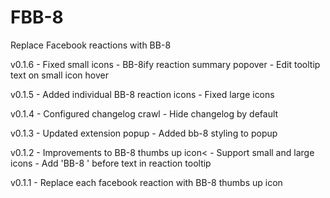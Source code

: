 # FBB-8

Replace Facebook reactions with BB-8

v0.1.6
    - Fixed small icons
    - BB-8ify reaction summary popover
    - Edit tooltip text on small icon hover

v0.1.5
    - Added individual BB-8 reaction icons
    - Fixed large icons

v0.1.4
    - Configured changelog crawl
    - Hide changelog by default

v0.1.3
    - Updated extension popup
    - Added bb-8 styling to popup

v0.1.2
    - Improvements to BB-8 thumbs up icon<
    - Support small and large icons
    - Add 'BB-8 ' before text in reaction tooltip

v0.1.1
    - Replace each facebook reaction with BB-8 thumbs up icon